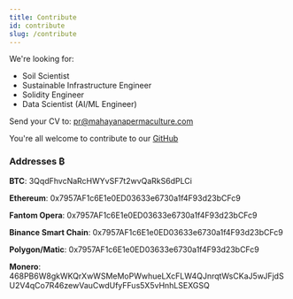 ```yaml
---
title: Contribute
id: contribute
slug: /contribute
---
```


We're looking for:
- Soil Scientist
- Sustainable Infrastructure Engineer
- Solidity Engineer
- Data Scientist (AI/ML Engineer)

Send your CV to: pr@mahayanapermaculture.com

You're all welcome to contribute to our [GitHub](https://github.com/REBUILDMX) 


### Addresses ₿
**BTC**: 
3QqdFhvcNaRcHWYvSF7t2wvQaRkS6dPLCi

**Ethereum**: 
0x7957AF1c6E1e0ED03633e6730a1f4F93d23bCFc9

**Fantom Opera**:
0x7957AF1c6E1e0ED03633e6730a1f4F93d23bCFc9

**Binance Smart Chain**: 
0x7957AF1c6E1e0ED03633e6730a1f4F93d23bCFc9

**Polygon/Matic**: 
0x7957AF1c6E1e0ED03633e6730a1f4F93d23bCFc9

**Monero**: 
468PB6W8gkWKQrXwWSMeMoPWwhueLXcFLW4QJnrqtWsCKaJ5wJFjdSU2V4qCo7R46zewVauCwdUfyFFus5X5vHnhLSEXGSQ